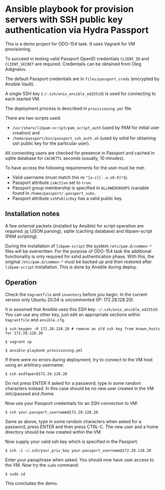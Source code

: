 # Ansible playbook for provision servers with SSH public key authentication via Hydra Passport

This is a demo project for ODO-154 task. It uses Vagrant for VM provisioning. 

To succeed in testing valid Passport OpenID credentials `CLIENT_ID` and `CLIENT_SECRET` are required.
Credentails can be obtained from Oleg Adignalov.

The default Passport credentials are in `files/passport_creds` (encrypted by Ansible Vault).

A single SSH key (`~/.ssh/onix_ansible_ed25519`) is used for connecting to each started VM.

The deployment process is described in `provisioning.yml` file.

There are two scripts used:
- `/usr/share/libpam-script/pam_script_auth` (used by PAM for initial user creation) and
- `/home/passport/bin/passport_ssh_auth.sh` (used by sshd for obtaining ssh public key for the particular user).

All connecting users are checked for presence in Passport and cached in sqlite database for `CACHETTL` seconds (usually, 10 minutes).

To have access the following requirements for the user must be met:
- Valid username (must match this re `^[a-z][-.a-z0-9]*$`).
- Passport attribute `isActive` set to `true`.
- Passport group membership is specified in `ALLOWEDGROUPS` (variable found in `/home/passport/.passport_subs`.
- Passport attribute `sshPublicKey` has a valid public key.

## Installation notes

A few external packets (installed by Ansible) for script operation are required: jq (JSON parsing), sqlite (caching database) and libpam-script (PAM scripting).

During the installation of `libpam-script` the system `/etc/pam.d/common-*` files will be overwritten. For the purpose of ODO-154 task the additional functionality is only required for sshd authentication phase. With this, the original `/etc/pam.d/common-*` must be backed up and then restored after `libpam-script` installation. This is done by Ansible during deploy.

## Operation

Check the `Vagrantfile` and `inventory` before you begin.
In the current version only Ubuntu 20.04 is uncommented (IP: 172.28.128.20).

It is assumed that Ansible uses this SSH key: `~/.ssh/onix_ansible_ed25519`. You can use any other key, just edit an appropriate sections within `Vagrantfile` and `ansible.cfg`.

```
$ ssh-keygen -R 172.28.128.20 # remove an old ssh key from known_hosts for 172.28.128.20

$ vagrant up

$ ansible-playbook provisioning.yml
```

If there were no errors during deployment, try to connect to the VM host using an arbitrary username:

```
$ ssh asdfqwer@172.28.128.20
```

Do not press ENTER if asked for a password, type in some random characters instead.
In this case should be no new user created in the VM /etc/passwd and /home.

Now use your Passport credentails for an SSH connection to VM:

```
$ ssh your.passport_username@172.28.128.20
```

Same as above, type in some random characters when asked for a password, press ENTER and then press CTRL-C.
The new user and a home directory should be now created within the VM.

Now supply your valid ssh key which is specified in the Passport:

```
$ ssh -i ~/.ssh/your_priv_key your.passport_username@172.28.128.20
```

Enter your passphrase when asked. You should now have user access to the VM. Now try the `sudo` command:

```
$ sudo id
```

This concludes the demo.

